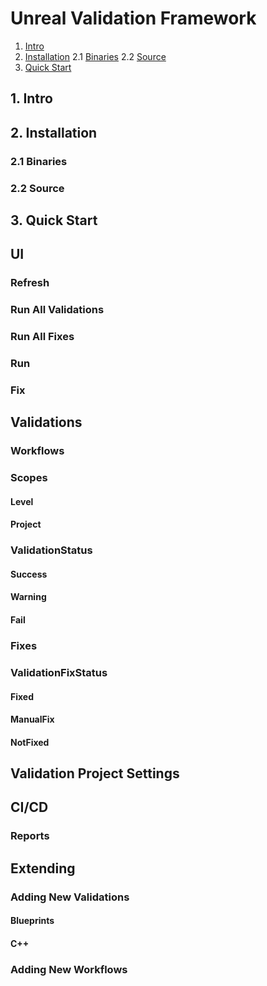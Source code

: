# Unreal Validation Framework

1. [Intro](#1-intro)
2. [Installation](#2-installation)
2.1 [Binaries](#21-binaries)
2.2 [Source](#22-source)
3. [Quick Start](#3-quick-start)


## 1. Intro

## 2. Installation
### 2.1 Binaries
### 2.2 Source

## 3. Quick Start
## UI
### Refresh
### Run All Validations
### Run All Fixes
### Run
### Fix



## Validations
### Workflows
### Scopes
#### Level
#### Project
### ValidationStatus
#### Success
#### Warning
#### Fail
### Fixes
### ValidationFixStatus
#### Fixed
#### ManualFix
#### NotFixed
## Validation Project Settings



## CI/CD
### Reports


## Extending
### Adding New Validations
#### Blueprints
#### C++

### Adding New Workflows



